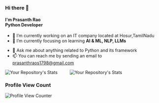 ### Hi there 👋

#### I'm Prasanth Rao <br/> Python Developer
<!--
**Prasanth-Rao/Prasanth-Rao** is a ✨ _special_ ✨ repository because its `README.md` (this file) appears on your GitHub profile.

Here are some ideas to get you started:
-->
- 🔭 I’m currently working on an IT company located at Hosur,TamilNadu
- 🌱 I’m currently focusing on learning <b>AI & ML, NLP, LLMs</b>
<!-- - 👯 I’m looking to collaborate on ... 
- 🤔 I’m looking for help with ... -->
- 💬 Ask me about anything related to Python and its framework
- 📫 You can reach me by sending an email to prasanthraos1798@gmail.com
<!-- - 😄 Pronouns: ...
- ⚡ Fun fact: ... -->

![Your Repository's Stats](https://github-readme-stats.vercel.app/api?username=sprao-cs&show_icons=true) &emsp; &emsp;
![Your Repository's Stats](https://github-readme-stats.vercel.app/api/top-langs/?username=sprao-cs&theme=red-white)

### Profile View Count                                         
![Profile View Counter](https://komarev.com/ghpvc/?username=sprao-cs)    
